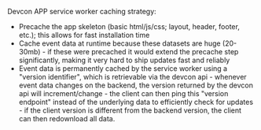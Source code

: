 Devcon APP service worker caching strategy:

- Precache the app skeleton (basic html/js/css; layout, header, footer, etc.); this allows for fast installation time
- Cache event data at runtime because these datasets are huge (20-30mb) - if these were precached it would extend the precache step significantly, making it very hard to ship updates fast and reliably
- Event data is permanently cached by the service worker using a "version identifier", which is retrievable via the devcon api - whenever event data changes on the backend, the version returned by the devcon api will increment/change - the client can then ping this "version endpoint" instead of the underlying data to efficiently check for updates - if the client version is different from the backend version, the client can then redownload all data.
